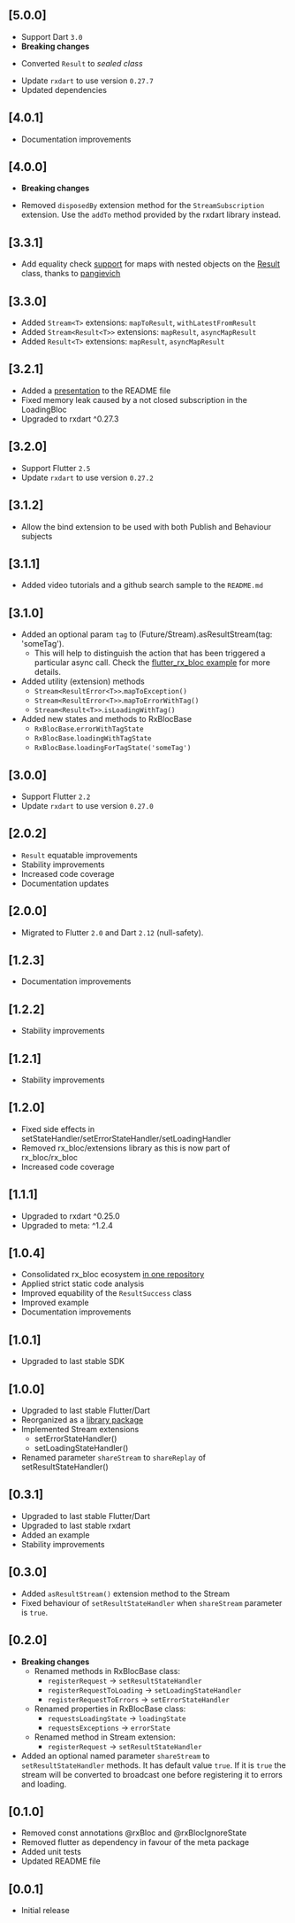 ## [5.0.0]
* Support Dart `3.0`
* **Breaking changes**
- Converted `Result` to *sealed class*
* Update `rxdart` to use version `0.27.7`
* Updated dependencies

## [4.0.1]
- Documentation improvements

## [4.0.0]
* **Breaking changes**
- Removed `disposedBy` extension method for the `StreamSubscription` extension. Use the `addTo` method provided by the rxdart library instead.

## [3.3.1]
- Add equality check [support](https://github.com/Prime-Holding/rx_bloc/pull/247) for maps with nested objects on the [Result](https://pub.dev/documentation/rx_bloc/latest/rx_bloc/Result-class.html) class, thanks to [pangievich](https://github.com/PankovSerge)

## [3.3.0]
- Added `Stream<T>` extensions: `mapToResult`, `withLatestFromResult`
- Added `Stream<Result<T>>` extensions: `mapResult`, `asyncMapResult`
- Added `Result<T>` extensions: `mapResult`, `asyncMapResult`

## [3.2.1]
* Added a [presentation](https://youtu.be/nVX4AzeuVu8) to the README file
* Fixed memory leak caused by a not closed subscription in the LoadingBloc
* Upgraded to rxdart ^0.27.3

## [3.2.0]
* Support Flutter `2.5`
* Update `rxdart` to use version `0.27.2`

## [3.1.2]
* Allow the bind extension to be used with both Publish and Behaviour subjects

## [3.1.1]
* Added video tutorials and a github search sample to the `README.md`

## [3.1.0]
* Added an optional param `tag` to (Future/Stream).asResultStream(tag: 'someTag'). 
  * This will help to distinguish the action that has been triggered a particular async call. Check the [flutter_rx_bloc example](https://pub.dev/packages/flutter_rx_bloc/example) for more details.
* Added utility (extension) methods
  * `Stream<ResultError<T>>`.`mapToException()`
  * `Stream<ResultError<T>>`.`mapToErrorWithTag()`
  * `Stream<Result<T>>`.`isLoadingWithTag()`
* Added new states and methods to RxBlocBase
    * `RxBlocBase`.`errorWithTagState` 
    * `RxBlocBase`.`loadingWithTagState`
    * `RxBlocBase`.`loadingForTagState('someTag')`

## [3.0.0]
* Support Flutter `2.2`
* Update `rxdart` to use version `0.27.0`

## [2.0.2]
* `Result` equatable improvements
* Stability improvements
* Increased code coverage
* Documentation updates

## [2.0.0]
* Migrated to Flutter `2.0` and Dart `2.12` (null-safety).

## [1.2.3]
* Documentation improvements
 
## [1.2.2]
* Stability improvements

## [1.2.1]
* Stability improvements

## [1.2.0]
* Fixed side effects in setStateHandler/setErrorStateHandler/setLoadingHandler
* Removed rx_bloc/extensions library as this is now part of rx_bloc/rx_bloc
* Increased code coverage

## [1.1.1]
* Upgraded to rxdart ^0.25.0
* Upgraded to meta: ^1.2.4

## [1.0.4]
* Consolidated rx_bloc ecosystem [in one repository](https://github.com/Prime-Holding/rx_bloc)
* Applied strict static code analysis
* Improved equability of the `ResultSuccess` class
* Improved example
* Documentation improvements

## [1.0.1]
* Upgraded to last stable SDK

## [1.0.0]
* Upgraded to last stable Flutter/Dart
* Reorganized as a [library package](https://dart.dev/guides/libraries/create-library-packages#organizing-a-library-package)
* Implemented Stream extensions
  * setErrorStateHandler()
  * setLoadingStateHandler()
* Renamed parameter `shareStream` to `shareReplay` of setResultStateHandler() 

## [0.3.1]
* Upgraded to last stable Flutter/Dart
* Upgraded to last stable rxdart
* Added an example
* Stability improvements

## [0.3.0]

* Added `asResultStream()` extension method to the Stream
* Fixed behaviour of `setResultStateHandler` when `shareStream` parameter is `true`.

## [0.2.0]

* **Breaking changes**
  * Renamed methods in RxBlocBase class:
    * `registerRequest` -> `setResultStateHandler`
    * `registerRequestToLoading` -> `setLoadingStateHandler`
    * `registerRequestToErrors` -> `setErrorStateHandler`
  * Renamed properties in RxBlocBase class:
    * `requestsLoadingState` -> `loadingState`
    * `requestsExceptions` -> `errorState`
  * Renamed method in Stream extension:
    * `registerRequest` -> `setResultStateHandler`
* Added an optional named parameter `shareStream` to `setResultStateHandler` methods. It has default value `true`. If it is `true` the stream will be converted to broadcast one before registering it to errors and loading. 

## [0.1.0]

* Removed const annotations @rxBloc and @rxBlocIgnoreState
* Removed flutter as dependency in favour of the meta package
* Added unit tests
* Updated README file

## [0.0.1]

* Initial release
